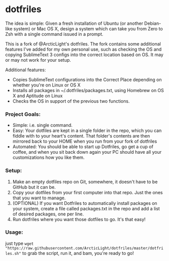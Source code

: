 dotfriles
=========

The idea is simple: Given a fresh installation of Ubuntu (or another Debian-like system) or Mac OS X, design a system which can take you from Zero to Zsh with a single command issued in a prompt.

This is a fork of @ArcticLight's dotfriles. The fork contains some additional features I've added for my own personal use, such as checking the OS and copying SublimeText 3 configs into the correct location based on OS. It may or may not work for your setup.

Additional features:
 - Copies SublimeText configurations into the Correct Place depending on whether you're on Linux or OS X
 - Installs all packages in ~/.dotfriles/packages.txt, using Homebrew on OS X and Aptitude on Linux
 - Checks the OS in support of the previous two functions.

### Project Goals:
- Simple: i.e. single command.
- Easy: Your dotfiles are kept in a single folder in the repo, which you can fiddle with to your heart's content. That folder's contents are then mirrored back to your HOME when you run from your fork of dotfriles
- Automated: You should be able to start up Dotfriles, go get a cup of coffee, and when you sit back down again your PC should have all your customizations how you like them.

### Setup:
 1. Make an empty dotfiles repo on Git, somewhere, it doesn't have to be GitHub but it can be.
 2. Copy your dotfiles from your first computer into that repo. Just the ones that you want to manage.
   3. (OPTIONAL) If you want Dotfriles to automatically install packages on your system, create a file called packages.txt in the repo and add a list of desired packages, one per line.
 4. Run dotfriles where you want those dotfiles to go. It's that easy!

### Usage:
just type `wget "https://raw.githubusercontent.com/ArcticLight/dotfriles/master/dotfriles.sh"`
to grab the script, run it,
and bam, you're ready to go!
